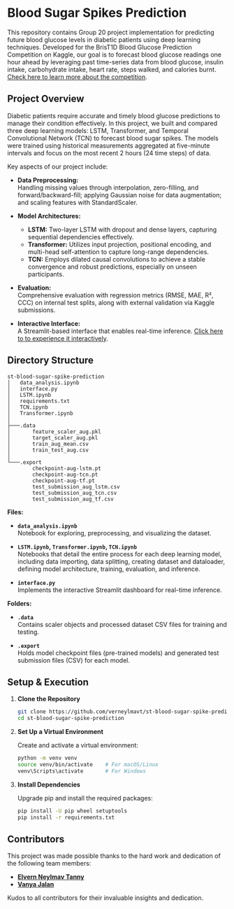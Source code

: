 # Blood Sugar Spikes Prediction

This repository contains Group 20 project implementation for predicting future blood glucose levels in diabetic patients using deep learning techniques. Developed for the BrisT1D Blood Glucose Prediction Competition on Kaggle, our goal is to forecast blood glucose readings one hour ahead by leveraging past time-series data from blood glucose, insulin intake, carbohydrate intake, heart rate, steps walked, and calories burnt. [Check here to learn more about the competition](https://www.kaggle.com/competitions/brist1d/).


## Project Overview

Diabetic patients require accurate and timely blood glucose predictions to manage their condition effectively. In this project, we built and compared three deep learning models: LSTM, Transformer, and Temporal Convolutional Network (TCN) to forecast blood sugar spikes. The models were trained using historical measurements aggregated at five-minute intervals and focus on the most recent 2 hours (24 time steps) of data.

Key aspects of our project include:

- **Data Preprocessing:**  
  Handling missing values through interpolation, zero-filling, and forward/backward-fill; applying Gaussian noise for data augmentation; and scaling features with StandardScaler.
  
- **Model Architectures:**  
  - **LSTM:** Two-layer LSTM with dropout and dense layers, capturing sequential dependencies effectively.  
  - **Transformer:** Utilizes input projection, positional encoding, and multi-head self-attention to capture long-range dependencies.  
  - **TCN:** Employs dilated causal convolutions to achieve a stable convergence and robust predictions, especially on unseen participants.
  
- **Evaluation:**  
  Comprehensive evaluation with regression metrics (RMSE, MAE, R², CCC) on internal test splits, along with external validation via Kaggle submissions.

- **Interactive Interface:**  
  A Streamlit-based interface that enables real-time inference. [Click here to to experience it interactively](https://g20-blood-sugar-spike-prediction.streamlit.app).


## Directory Structure

```
st-blood-sugar-spike-prediction
│   data_analysis.ipynb
│   interface.py
│   LSTM.ipynb
│   requirements.txt
│   TCN.ipynb
│   Transformer.ipynb
│   
├───.data
│       feature_scaler_aug.pkl
│       target_scaler_aug.pkl
│       train_aug_mean.csv
│       train_test_aug.csv
│
└───.export
        checkpoint-aug-lstm.pt
        checkpoint-aug-tcn.pt
        checkpoint-aug-tf.pt
        test_submission_aug_lstm.csv
        test_submission_aug_tcn.csv
        test_submission_aug_tf.csv
```


**Files:**

- **`data_analysis.ipynb`**  
  Notebook for exploring, preprocessing, and visualizing the dataset.

- **`LSTM.ipynb`, `Transformer.ipynb`, `TCN.ipynb`**  
  Notebooks that detail the entire process for each deep learning model, including data importing, data splitting, creating dataset and dataloader, defining model architecture, training, evaluation, and inference.

- **`interface.py`**  
  Implements the interactive Streamlit dashboard for real-time inference.

**Folders:**

- **`.data`**  
  Contains scaler objects and processed dataset CSV files for training and testing.

- **`.export`**  
  Holds model checkpoint files (pre-trained models) and generated test submission files (CSV) for each model.


## Setup & Execution

1. **Clone the Repository**

   ```bash
   git clone https://github.com/verneylmavt/st-blood-sugar-spike-prediction.git
   cd st-blood-sugar-spike-prediction
   ```

2. **Set Up a Virtual Environment**

   Create and activate a virtual environment:

   ```bash
   python -m venv venv
   source venv/bin/activate    # For macOS/Linux
   venv\Scripts\activate       # For Windows
   ```

3. **Install Dependencies**

   Upgrade pip and install the required packages:

   ```bash
   pip install -U pip wheel setuptools
   pip install -r requirements.txt
   ```


## Contributors

This project was made possible thanks to the hard work and dedication of the following team members:

- **[Elvern Neylmav Tanny](https://github.com/verneylmavt)**
- **[Vanya Jalan](https://github.com/vanyaayy)**

Kudos to all contributors for their invaluable insights and dedication.